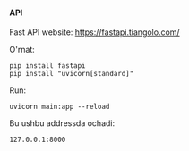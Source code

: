 #### API 

Fast API website: https://fastapi.tiangolo.com/ 

O'rnat: 
```
pip install fastapi
pip install "uvicorn[standard]" 
```

Run: 
```
uvicorn main:app --reload 
```

Bu ushbu addressda ochadi: 
```
127.0.0.1:8000 
```
